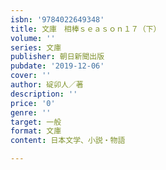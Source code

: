 ```yaml
---
isbn: '9784022649348'
title: 文庫　相棒ｓｅａｓｏｎ１７（下）
volume: ''
series: 文庫
publisher: 朝日新聞出版
pubdate: '2019-12-06'
cover: ''
author: 碇卯人／著
description: ''
price: '0'
genre: ''
target: 一般
format: 文庫
content: 日本文学、小説・物語

---
```

